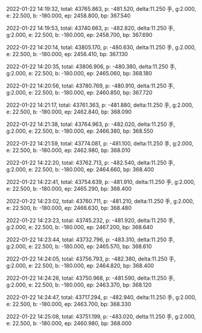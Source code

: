 2022-01-22 14:19:32, total: 43765.863, p: -481.520, delta:11.250 手, g:2.000, e: 22.500, b: -180.000, ep: 2458.800, bp: 367.540

2022-01-22 14:19:53, total: 43740.663, p: -482.820, delta:11.250 手, g:2.000, e: 22.500, b: -180.000, ep: 2458.700, bp: 367.690

2022-01-22 14:20:14, total: 43805.170, p: -480.630, delta:11.250 手, g:2.000, e: 22.500, b: -180.000, ep: 2456.410, bp: 367.130

2022-01-22 14:20:35, total: 43806.906, p: -480.380, delta:11.250 手, g:2.000, e: 22.500, b: -180.000, ep: 2465.060, bp: 368.180

2022-01-22 14:20:56, total: 43780.769, p: -480.910, delta:11.250 手, g:2.000, e: 22.500, b: -180.000, ep: 2460.850, bp: 367.720

2022-01-22 14:21:17, total: 43761.363, p: -481.880, delta:11.250 手, g:2.000, e: 22.500, b: -180.000, ep: 2462.840, bp: 368.090

2022-01-22 14:21:38, total: 43764.963, p: -482.020, delta:11.250 手, g:2.000, e: 22.500, b: -180.000, ep: 2466.380, bp: 368.550

2022-01-22 14:21:59, total: 43774.081, p: -481.100, delta:11.250 手, g:2.000, e: 22.500, b: -180.000, ep: 2462.980, bp: 368.010

2022-01-22 14:22:20, total: 43762.713, p: -482.540, delta:11.250 手, g:2.000, e: 22.500, b: -180.000, ep: 2464.660, bp: 368.400

2022-01-22 14:22:41, total: 43754.639, p: -481.910, delta:11.250 手, g:2.000, e: 22.500, b: -180.000, ep: 2465.290, bp: 368.400

2022-01-22 14:23:02, total: 43760.711, p: -481.210, delta:11.250 手, g:2.000, e: 22.500, b: -180.000, ep: 2466.630, bp: 368.480

2022-01-22 14:23:23, total: 43745.232, p: -481.920, delta:11.250 手, g:2.000, e: 22.500, b: -180.000, ep: 2467.200, bp: 368.640

2022-01-22 14:23:44, total: 43732.796, p: -483.310, delta:11.250 手, g:2.000, e: 22.500, b: -180.000, ep: 2465.570, bp: 368.610

2022-01-22 14:24:05, total: 43756.793, p: -482.380, delta:11.250 手, g:2.000, e: 22.500, b: -180.000, ep: 2464.820, bp: 368.400

2022-01-22 14:24:26, total: 43750.968, p: -481.590, delta:11.250 手, g:2.000, e: 22.500, b: -180.000, ep: 2463.370, bp: 368.120

2022-01-22 14:24:47, total: 43717.294, p: -482.940, delta:11.250 手, g:2.000, e: 22.500, b: -180.000, ep: 2463.700, bp: 368.330

2022-01-22 14:25:08, total: 43751.199, p: -483.020, delta:11.250 手, g:2.000, e: 22.500, b: -180.000, ep: 2460.980, bp: 368.000